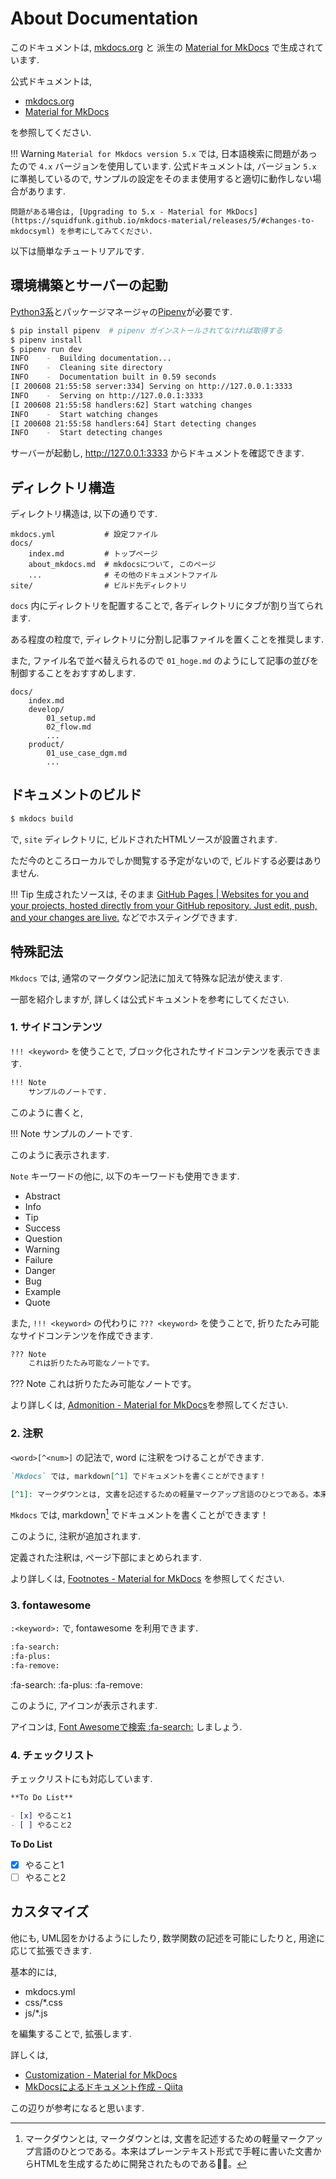 # About Documentation

このドキュメントは, [mkdocs.org](https://www.mkdocs.org) と 派生の [Material for MkDocs](https://squidfunk.github.io/mkdocs-material/) で生成されています.

公式ドキュメントは,

- [mkdocs.org](https://www.mkdocs.org)
- [Material for MkDocs](https://squidfunk.github.io/mkdocs-material/)

を参照してください.

!!! Warning
    `Material for Mkdocs version 5.x` では, 日本語検索に問題があったので `4.x` バージョンを使用しています. 公式ドキュメントは, バージョン `5.x` に準拠しているので, サンプルの設定をそのまま使用すると適切に動作しない場合があります.

    問題がある場合は, [Upgrading to 5.x - Material for MkDocs](https://squidfunk.github.io/mkdocs-material/releases/5/#changes-to-mkdocsyml) を参考にしてみてください.

以下は簡単なチュートリアルです.

## 環境構築とサーバーの起動

[Python3系](https://www.python.org/)とパッケージマネージャの[Pipenv](https://pipenv-ja.readthedocs.io/ja/translate-ja/)が必要です.

``` sh
$ pip install pipenv  # pipenv ガインストールされてなければ取得する
$ pipenv install
$ pipenv run dev
INFO    -  Building documentation... 
INFO    -  Cleaning site directory 
INFO    -  Documentation built in 0.59 seconds 
[I 200608 21:55:58 server:334] Serving on http://127.0.0.1:3333
INFO    -  Serving on http://127.0.0.1:3333
[I 200608 21:55:58 handlers:62] Start watching changes
INFO    -  Start watching changes
[I 200608 21:55:58 handlers:64] Start detecting changes
INFO    -  Start detecting changes
```

サーバーが起動し, http://127.0.0.1:3333 からドキュメントを確認できます.

## ディレクトリ構造

ディレクトリ構造は, 以下の通りです.

    mkdocs.yml           # 設定ファイル
    docs/
        index.md         # トップページ
        about_mkdocs.md  # mkdocsについて, このページ
        ...              # その他のドキュメントファイル
    site/                # ビルド先ディレクトリ

`docs` 内にディレクトリを配置することで, 各ディレクトリにタブが割り当てられます.

ある程度の粒度で, ディレクトリに分割し記事ファイルを置くことを推奨します.

また, ファイル名で並べ替えられるので `01_hoge.md` のようにして記事の並びを制御することをおすすめします.

    docs/
        index.md
        develop/
            01_setup.md
            02_flow.md
            ...
        product/
            01_use_case_dgm.md
            ...

## ドキュメントのビルド

``` sh
$ mkdocs build
```

で, `site` ディレクトリに, ビルドされたHTMLソースが設置されます.

ただ今のところローカルでしか閲覧する予定がないので, ビルドする必要はありません.

!!! Tip
    生成されたソースは, そのまま [GitHub Pages \| Websites for you and your projects, hosted directly from your GitHub repository. Just edit, push, and your changes are live.](https://pages.github.com/) などでホスティングできます.

## 特殊記法

`Mkdocs` では, 通常のマークダウン記法に加えて特殊な記法が使えます.

一部を紹介しますが, 詳しくは公式ドキュメントを参考にしてください.

### 1. サイドコンテンツ

`!!! <keyword>` を使うことで, ブロック化されたサイドコンテンツを表示できます.

``` markdown
!!! Note
    サンプルのノートです.
```

このように書くと,

!!! Note
    サンプルのノートです.

このように表示されます.

`Note` キーワードの他に, 以下のキーワードも使用できます.

- Abstract
- Info
- Tip
- Success
- Question
- Warning
- Failure
- Danger
- Bug
- Example
- Quote

また, `!!! <keyword>` の代わりに `??? <keyword>` を使うことで, 折りたたみ可能なサイドコンテンツを作成できます.

``` markdown
??? Note
    これは折りたたみ可能なノートです。
```

??? Note
    これは折りたたみ可能なノートです。

より詳しくは, [Admonition - Material for MkDocs](https://squidfunk.github.io/mkdocs-material/extensions/admonition/)を参照してください.

### 2. 注釈

`<word>[^<num>]` の記法で, word に注釈をつけることができます.

``` markdown
`Mkdocs` では, markdown[^1] でドキュメントを書くことができます！

[^1]: マークダウンとは, 文書を記述するための軽量マークアップ言語のひとつである。本来はプレーンテキスト形式で手軽に書いた文書からHTMLを生成するために開発されたものである。
```

`Mkdocs` では, markdown[^1] でドキュメントを書くことができます！

[^1]: マークダウンとは, マークダウンとは, 文書を記述するための軽量マークアップ言語のひとつである。本来はプレーンテキスト形式で手軽に書いた文書からHTMLを生成するために開発されたものである。

このように, 注釈が追加されます.

定義された注釈は, ページ下部にまとめられます.

より詳しくは, [Footnotes - Material for MkDocs](https://squidfunk.github.io/mkdocs-material/extensions/footnotes/) を参照してください.

### 3. fontawesome

`:<keyword>:` で, fontawesome を利用できます.

``` markdown
:fa-search:
:fa-plus:
:fa-remove:
```

:fa-search:
:fa-plus:
:fa-remove:

このように, アイコンが表示されます.

アイコンは, [Font Awesomeで検索 :fa-search:](https://fontawesome.com/icons?d=gallery&q=) しましょう.

### 4. チェックリスト

チェックリストにも対応しています.

``` markdown
**To Do List**

- [x] やること1
- [ ] やること2
```

**To Do List**

- [x] やること1
- [ ] やること2

## カスタマイズ

他にも, UML図をかけるようにしたり, 数学関数の記述を可能にしたりと, 用途に応じて拡張できます.

基本的には,

- mkdocs.yml
- css/*.css
- js/*.js

を編集することで, 拡張します.

詳しくは,

- [Customization - Material for MkDocs](https://squidfunk.github.io/mkdocs-material/customization/)
- [MkDocsによるドキュメント作成 - Qiita](https://qiita.com/mebiusbox2/items/a61d42878266af969e3c)

この辺りが参考になると思います.
